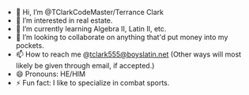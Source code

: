 - 👋 Hi, I’m @TClarkCodeMaster/Terrance Clark
- 👀 I’m interested in real estate.
- 🌱 I’m currently learning Algebra II, Latin II, etc.
- 💞️ I’m looking to collaborate on anything that'd put money into my pockets.
- 📫 How to reach me @tclark555@boyslatin.net (Other ways will most likely be given through email, if accepted.)
- 😄 Pronouns: HE/HIM
- ⚡ Fun fact: I like to specialize in combat sports.

<!---
TClarkCodeMaster/TClarkCodeMaster is a ✨ special ✨ repository because its `README.md` (this file) appears on your GitHub profile.
You can click the Preview link to take a look at your changes.
--->
